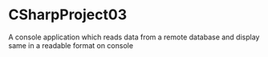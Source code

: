 # CSharpProject03
A console application which reads data from a remote database and display same in a readable format on console
